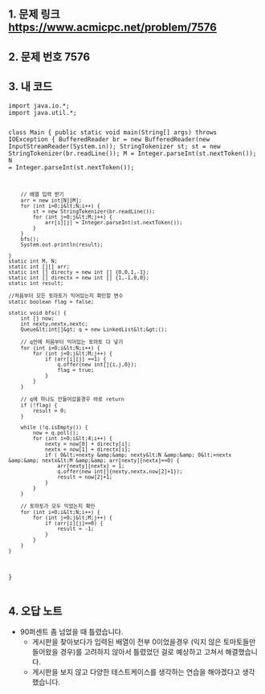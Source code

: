 <h2 id="1-문제-링크-httpswwwacmicpcnetproblem7576">1. 문제 링크 <a href="https://www.acmicpc.net/problem/7576">https://www.acmicpc.net/problem/7576</a></h2>
<h2 id="2-문제-번호-7576">2. 문제 번호 7576<img alt="" src="https://velog.velcdn.com/images/alsdk9349/post/d3d249dd-15d0-457e-93a7-8c8f04f94182/image.png" /></h2>
<h2 id="3-내-코드">3. 내 코드</h2>
<pre><code class="language-java">import java.io.*;
import java.util.*;

class Main {
    public static void main(String[] args) throws IOException {
        BufferedReader br = new BufferedReader(new InputStreamReader(System.in));
        StringTokenizer st;
        st = new StringTokenizer(br.readLine());
        M = Integer.parseInt(st.nextToken());
        N = Integer.parseInt(st.nextToken());

        // 배열 입력 받기
        arr = new int[N][M];
        for (int i=0;i&lt;N;i++) {
            st = new StringTokenizer(br.readLine());
            for (int j=0;j&lt;M;j++) {
                arr[i][j] = Integer.parseInt(st.nextToken());
            }
        }
        bfs();
        System.out.println(result);

    }
    static int M, N;
    static int [][] arr;
    static int [] directy = new int [] {0,0,1,-1};
    static int [] directx = new int [] {1,-1,0,0};
    static int result;

    //처음부터 모든 토마토가 익어있는지 확인할 변수
    static boolean flag = false;

    static void bfs() {
        int [] now;
        int nexty,nextx,nextc;
        Queue&lt;int[]&gt; q = new LinkedList&lt;&gt;();

        // q안에 처음부터 익어있는 토마토 다 넣기
        for (int i=0;i&lt;N;i++) {
            for (int j=0;j&lt;M;j++) {
                if (arr[i][j] ==1) {
                    q.offer(new int[]{i,j,0});
                    flag = true;
                }
            }
        }

        // q에 하나도 안들어갔을경우 바로 return
        if (!flag) {
            result = 0;
        }

        while (!q.isEmpty()) {
            now = q.poll();
            for (int i=0;i&lt;4;i++) {
                nexty = now[0] + directy[i];
                nextx = now[1] + directx[i];
                if ( 0&lt;=nexty &amp;&amp; nexty&lt;N &amp;&amp; 0&lt;=nextx &amp;&amp; nextx&lt;M &amp;&amp; arr[nexty][nextx]==0) {
                    arr[nexty][nextx] = 1;
                    q.offer(new int[]{nexty,nextx,now[2]+1});
                    result = now[2]+1;
                }
            }
        }

        // 토마토가 모두 익었는지 확인
        for (int i=0;i&lt;N;i++) {
            for (int j=0;j&lt;M;j++) {
                if (arr[i][j]==0) {
                    result = -1;
                }
            }
        }
    }
}
</code></pre>
<h2 id="4-오답-노트">4. 오답 노트</h2>
<ul>
<li>90퍼센트 좀 넘었을 때 틀렸습니다.<ul>
<li>게시판을 찾아보다가 입력된 배열이 전부 0이었을경우 (익지 않은 토마토들만 들어왔을 경우)를 고려하지 않아서 틀렸었던 걸로 예상하고 고쳐서 해결했습니다. </li>
<li>게시판을 보지 않고 다양한 테스트케이스를 생각하는 연습을 해야겠다고 생각했습니다.</li>
</ul>
</li>
</ul>